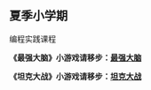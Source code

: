 ## 夏季小学期

编程实践课程

**《最强大脑》小游戏请移步：[最强大脑](https://github.com/TheMasterOfMagic/TheGreatestBrain)**

**《坦克大战》小游戏请移步：[坦克大战](https://github.com/TheMasterOfMagic/BattleCity)**
